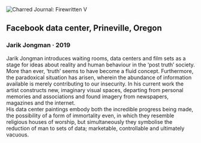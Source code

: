 <div class="artwork-of-the-day">
  <div class="container">
    <div class="img-wrapper">
      <img
        src="https://uploads5.wikiart.org/00301/images/jarik-jongman/dsc01720-72-dpi.jpg!Large.jpg"
        alt="Charred Journal: Firewritten V" />
    </div>
    <div class="artwork-detail">
      <div class="artwork-origin"> 
        <h2 class="artwork-name">Facebook data center, Prineville, Oregon</h2>
        <h3 class="artist">
          Jarik Jongman
                    ·  2019
        </h3>
      </div>
      <p class="description">
        <span class="artwork-description-text ng-binding" ng-bind-html="viewModel.ArtworkOfTheDay.Description | unsafe">Jarik Jongman introduces waiting rooms, data centers and film sets as a stage for ideas about reality and human behaviour in the ‘post truth’ society. More than ever, ‘truth’ seems to have become a fluid concept. Furthermore, the paradoxical situation has arisen, wherein the abundance of information available is merely contributing to our insecurity. In his current work the artist constructs new, imaginary visual spaces, departing from personal memories and associations and found imagery from newspapers, magazines and the internet.<br>His data center paintings embody both the incredible progress being made, the possibility of a form of immortality even, in which they resemble religious houses of worship, but simultaneously they symbolise the reduction of man to sets of data; marketable, controllable and ultimately vacuous.</span>
                        <div class="text-shadow-container" ng-show="showShadow" style=""></div>
      </p>
    </div>
  </div>

</div>
